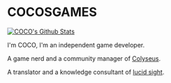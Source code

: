 # COCOSGAMES

[![COCO's Github Stats](https://github-readme-stats.vercel.app/api?username=cocosgames&count_private=true&show_icons=true&theme=vue)](https://github.com/CocosGames/#choose-pinned-repositories)

I'm COCO, I'm an independent game developer.

A game nerd and a community manager of [Colyseus](https://www.colyseus.io/).

A translator and a knowledge consultant of [lucid sight](https://www.lucidsight.com/).
